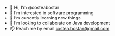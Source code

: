 - 👋 Hi, I’m @costeabostan
- 👀 I’m interested in software programming
- 🌱 I’m currently learning new things
- 💞️ I’m looking to collaborate on Java development
- 📫 Reach me by email costea.bostan@gmail.com 

<!---
costeabostan/costeabostan is a ✨ special ✨ repository because its `README.md` (this file) appears on your GitHub profile.
You can click the Preview link to take a look at your changes.
--->
